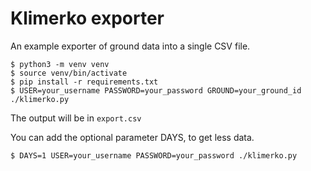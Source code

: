 # Klimerko exporter
An example exporter of ground data into a single CSV file.

```
$ python3 -m venv venv
$ source venv/bin/activate
$ pip install -r requirements.txt
$ USER=your_username PASSWORD=your_password GROUND=your_ground_id ./klimerko.py
```

The output will be in `export.csv`

You can add the optional parameter DAYS, to get less data.

```
$ DAYS=1 USER=your_username PASSWORD=your_password ./klimerko.py
```